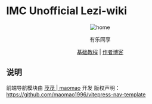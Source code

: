 # IMC Unofficial Lezi-wiki

<p align="center">
  <img src="https://avatars.githubusercontent.com/u/89193024?v=4&size=1024" alt="home" />
</p>
<p align="center"> 有乐同享 </p>
<p align='center'><a href="/guide.md">基础教程</a> | <a href="https://notes.fe-mm.com/">作者博客</a></p>


## 说明

前端导航模块由 [茂茂 | maomao](https://github.com/maomao1996) 开发
版权声明：<https://github.com/maomao1996/vitepress-nav-template>
